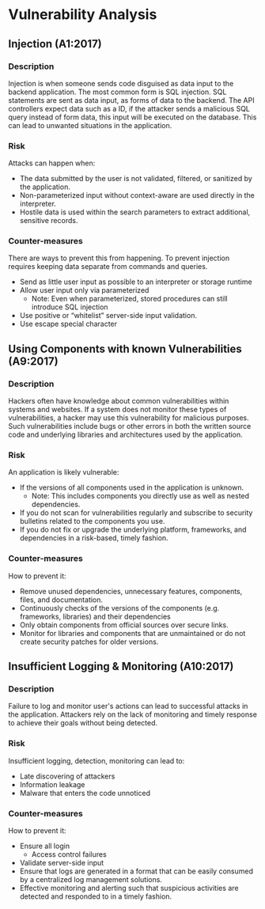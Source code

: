# Vulnerability Analysis

## Injection (A1:2017)

### Description

Injection is when someone sends code disguised as data input to the backend application. The most common form is SQL
injection. SQL statements are sent as data input, as forms of data to the backend. The API controllers expect data such
as a ID, if the attacker sends a malicious SQL query instead of form data, this input will be executed on the database.
This can lead to unwanted situations in the application.

### Risk

Attacks can happen when:

* The data submitted by the user is not validated, filtered, or sanitized by the application.
* Non-parameterized input without context-aware are used directly in the interpreter.
* Hostile data is used within the search parameters to extract additional, sensitive records.

### Counter-measures

There are ways to prevent this from happening. To prevent injection requires keeping data separate from commands and
queries.

* Send as little user input as possible to an interpreter or storage runtime
* Allow user input only via parameterized
    - Note: Even when parameterized, stored procedures can still introduce SQL injection
* Use positive or “whitelist” server-side input validation.
* Use escape special character

## Using Components with known Vulnerabilities (A9:2017)

### Description

Hackers often have knowledge about common vulnerabilities within systems and websites. If a system does not monitor
these types of vulnerabilities, a hacker may use this vulnerability for malicious purposes. Such vulnerabilities include
bugs or other errors in both the written source code and underlying libraries and architectures used by the application.

### Risk

An application is likely vulnerable:

* If the versions of all components used in the application is unknown.
    - Note: This includes components you directly use as well as nested dependencies.
* If you do not scan for vulnerabilities regularly and subscribe to security bulletins related to the components you
  use.
* If you do not fix or upgrade the underlying platform, frameworks, and dependencies in a risk-based, timely fashion.

### Counter-measures

How to prevent it:

* Remove unused dependencies, unnecessary features, components, files, and documentation.
* Continuously checks of the versions of the components (e.g. frameworks, libraries) and their dependencies
* Only obtain components from official sources over secure links.
* Monitor for libraries and components that are unmaintained or do not create security patches for older versions.

## Insufficient Logging & Monitoring (A10:2017)

### Description

Failure to log and monitor user's actions can lead to successful attacks in the application. Attackers rely on the lack
of monitoring and timely response to achieve their goals without being detected.

### Risk

Insufficient logging, detection, monitoring can lead to:

* Late discovering of attackers
* Information leakage
* Malware that enters the code unnoticed

### Counter-measures

How to prevent it:

* Ensure all login
    - Access control failures
* Validate server-side input
* Ensure that logs are generated in a format that can be easily consumed by a centralized log management solutions.
* Effective monitoring and alerting such that suspicious activities are detected and responded to in a timely fashion.
